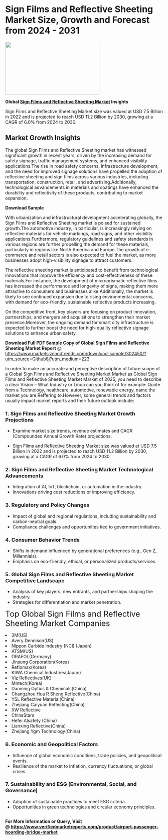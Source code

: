 <H1>Sign Films and Reflective Sheeting Market Size, Growth and Forecast from 2024 - 2031</H1><img class="aligncenter size-medium wp-image-584254" src="https://thirdeyenews.in/wp-content/uploads/2024/09/Global-Market-Research-300x168.jpeg" alt="" width="300" height="168" /><p><strong>Global&nbsp;<a href="https://www.marketsizeandtrends.com/download-sample/302450/?utm_source=Github8j?utm_medium=223">Sign Films and Reflective Sheeting Market</a> Insights</strong></p><p>Sign Films and Reflective Sheeting Market size was valued at USD 7.5 Billion in 2022 and is projected to reach USD 11.2 Billion by 2030, growing at a CAGR of 6.0% from 2024 to 2030.</p><p><h2>Market Growth Insights</h2> <p>The global Sign Films and Reflective Sheeting market has witnessed significant growth in recent years, driven by the increasing demand for safety signage, traffic management systems, and enhanced visibility applications.The rise in road safety concerns, infrastructure development, and the need for improved signage solutions have propelled the adoption of reflective sheeting and sign films across various industries, including transportation, construction, retail, and advertising.Additionally, technological advancements in materials and coatings have enhanced the durability and reflectivity of these products, contributing to market expansion.</p> <p><strong>Download Sample</strong></p> <p>With urbanization and infrastructural development accelerating globally, the Sign Films and Reflective Sheeting market is poised for sustained growth.The automotive industry, in particular, is increasingly relying on reflective materials for vehicle markings, road signs, and other visibility applications.Furthermore, regulatory guidelines and safety standards in various regions are further propelling the demand for these materials, particularly in regions like North America and Europe.The growth of e-commerce and retail sectors is also expected to fuel the market, as more businesses adopt high-visibility signage to attract customers.</p> <p>The reflective sheeting market is anticipated to benefit from technological innovations that improve the efficiency and cost-effectiveness of these materials.For instance, the development of microprismatic reflective films has increased the performance and longevity of signs, making them more attractive to consumers and businesses alike.Additionally, the market is likely to see continued expansion due to rising environmental concerns, with demand for eco-friendly, sustainable reflective products increasing.</p> <p>On the competitive front, key players are focusing on product innovation, partnerships, and mergers and acquisitions to strengthen their market presence.Moreover, the ongoing demand for smart city infrastructure is expected to further boost the need for high-quality reflective signage solutions to enhance urban safety.</p> <p><span class=""><strong>Download Full PDF Sample Copy of Global Sign Films and Reflective Sheeting Market Report</strong> @ <a href="https://www.marketsizeandtrends.com/download-sample/302450/?utm_source=Github8j?utm_medium=223" target="_blank">https://www.marketsizeandtrends.com/download-sample/302450/?utm_source=Github8j?utm_medium=223</a></span></p><p>In order to make an accurate and perceptive description of future scope of a Global&nbsp;Sign Films and Reflective Sheeting Market Market as Global&nbsp;Sign Films and Reflective Sheeting Market Market of 2025, you need to describe a clear Vision &ndash; What Industry or Linda can you think of for example: Quote from a Technology, healthcare, automotive, renewable energy, name the market you are Reffering to.However, some general trends and factors usually impact market reports and their future outlook include:</p><h3>1.&nbsp;<strong>Sign Films and Reflective Sheeting Market Growth Projections</strong></h3><ul><li>Examine market size trends, revenue estimates and CAGR (Compounded Annual Growth Rate) projections.</li><li><p>Sign Films and Reflective Sheeting Market size was valued at USD 7.5 Billion in 2022 and is projected to reach USD 11.2 Billion by 2030, growing at a CAGR of 6.0% from 2024 to 2030.</p></li></ul><h3>2.&nbsp;<strong>Sign Films and Reflective Sheeting Market Technological Advancements</strong></h3><ul><li>Integration of AI, IoT, blockchain, or automation in the industry.</li><li>Innovations driving cost reductions or improving efficiency.</li></ul><h3>3.&nbsp;<strong>Regulatory and Policy Changes</strong></h3><ul><li>Impact of global and regional regulations, including sustainability and carbon-neutral goals.</li><li>Compliance challenges and opportunities tied to government initiatives.</li></ul><h3>4.&nbsp;<strong>Consumer Behavior Trends</strong></h3><ul><li>Shifts in demand influenced by generational preferences (e.g., Gen Z, Millennials).</li><li>Emphasis on eco-friendly, ethical, or personalized products/services.</li></ul><h3>5.&nbsp;<strong>Global Sign Films and Reflective Sheeting Market Competitive Landscape</strong></h3><ul><li>Analysis of key players, new entrants, and partnerships shaping the industry.</li><li>Strategies for differentiation and market penetration.</li></ul><p data-pm-slice="1 1 []"><span style="color: inherit; font-family: inherit; font-size: 25px;">Top Global Sign Films and Reflective Sheeting Market Companies</span></p><div class="" data-test-id=""><p><li>3M(US)</li><li> Avery Dennison(US)</li><li> Nippon Carbide Industry (NCI) (Japan)</li><li> ATSM(US)</li><li> ORAFOL(Germany)</li><li> Jinsung Corporation(Korea)</li><li> Reflomax(Korea)</li><li> KIWA Chemical Industries(Japan)</li><li> Viz Reflectives(UK)</li><li> Mntech(Korea)</li><li> Daoming Optics & Chemicals(China)</li><li> Changzhou Hua R Sheng Reflective(China)</li><li> YSL Reflective Material(China)</li><li> Zhejiang Caiyuan Reflecting(China)</li><li> XW Reflective</li><li> ChinaStars</li><li> Hefei Alsafety (China)</li><li> Lianxing Reflective(China)</li><li> Zhejiang Ygm Technology(China)</li></p></div><h3>6.&nbsp;<strong>Economic and Geopolitical Factors</strong></h3><ul><li>Influence of global economic conditions, trade policies, and geopolitical events.</li><li>Resilience of the market to inflation, currency fluctuations, or global crises.</li></ul><h3>7.&nbsp;<strong>Sustainability and ESG (Environmental, Social, and Governance)</strong></h3><ul><li>Adoption of sustainable practices to meet ESG criteria.</li><li>Opportunities in green technologies and circular economy principles.</li></ul><h2><strong style="font-size: 14px;">For More Information or Query, Visit @&nbsp;</strong><a style="background-color: #ffffff; font-size: 14px;" href="https://www.marketsizeandtrends.com/report/sign-films-and-reflective-sheeting-market/" target="_blank">https://www.verifiedmarketreports.com/product/airport-passenger-boarding-bridge-market</a></h2>